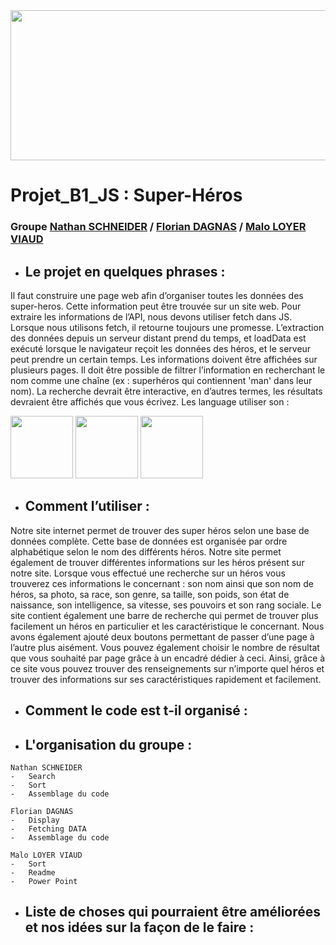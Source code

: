 <img src="https://www.dhresource.com/0x0/f2/albu/g5/M01/3F/B4/rBVaJFkgPkKAAXYHAALdbgBoZTk620.jpg" width="1000" height="240" name="Java Script">

# Projet_B1_JS : Super-Héros


### Groupe [Nathan SCHNEIDER](https://github.com/NatSch45) / [Florian DAGNAS](https://github.com/Flodagnas) / [Malo LOYER VIAUD](https://github.com/Amol44)


- ## **Le projet en quelques phrases :**
Il faut construire une page web afin d’organiser toutes les données des super-heros. Cette information peut être trouvée sur un site web.
Pour extraire les informations de l’API, nous devons utiliser fetch dans JS. Lorsque nous utilisons fetch, il retourne toujours une promesse.
L’extraction des données depuis un serveur distant prend du temps, et loadData est exécuté lorsque le navigateur reçoit les données des héros, et le serveur peut prendre un certain temps.
Les informations doivent être affichées sur plusieurs pages.
Il doit être possible de filtrer l’information en recherchant le nom comme une chaîne (ex : superhéros qui contiennent 'man' dans leur nom).
La recherche devrait être interactive, en d’autres termes, les résultats devraient être affichés que vous écrivez.
Les language utiliser son :

<span>
  <img src="https://cdn.iconscout.com/icon/free/png-256/javascript-2752148-2284965.png" width="100" height="100" name="Java Script">
  <img src="https://cdn2.iconfinder.com/data/icons/social-icon-3/512/social_style_3_html5-512.png" width="100" height="100" name="HTML5">
  <img src="https://cdn.pixabay.com/photo/2017/08/05/11/16/logo-2582747_960_720.png" width="100" height="100" name="CSS3">
</span>

- ## **Comment l’utiliser :**
Notre site internet permet de trouver des super héros selon une base de données complète. Cette base de données est organisée par ordre alphabétique selon le nom des différents héros. Notre site permet également de trouver différentes informations sur les héros présent sur notre site. Lorsque vous effectué une recherche sur un héros vous trouverez ces informations le concernant : son nom ainsi que son nom de héros, sa photo, sa race, son genre, sa taille, son poids, son état de naissance, son intelligence, sa vitesse, ses pouvoirs et son rang sociale. Le site contient également une barre de recherche qui permet de trouver plus facilement un héros en particulier et les caractéristique le concernant. Nous avons également ajouté deux boutons permettant de passer d’une page à l’autre plus aisément. Vous pouvez également choisir le nombre de résultat que vous souhaité par page grâce à un encadré dédier à ceci. Ainsi, grâce à ce site vous pouvez trouver des renseignements sur n’importe quel héros et trouver des informations sur ses caractéristiques rapidement et facilement.


- ## **Comment le code est t-il organisé :**


- ## **L'organisation du groupe :**
```
Nathan SCHNEIDER
- 	Search
-	Sort
-	Assemblage du code
```
```
Florian DAGNAS
-	Display
-	Fetching DATA
-	Assemblage du code
```
```
Malo LOYER VIAUD
-	Sort
-	Readme
-	Power Point
```


- ##  **Liste de choses qui pourraient être améliorées et nos idées sur la façon de le faire :**
